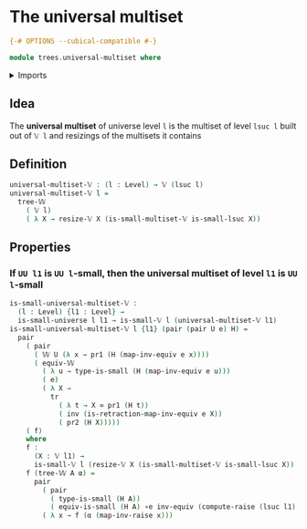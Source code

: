 # The universal multiset

```agda
{-# OPTIONS --cubical-compatible #-}

module trees.universal-multiset where
```

<details><summary>Imports</summary>

```agda
open import foundation.dependent-pair-types
open import foundation.equivalences
open import foundation.identity-types
open import foundation.raising-universe-levels
open import foundation.small-types
open import foundation.small-universes
open import foundation.transport-along-identifications
open import foundation.universe-levels

open import trees.functoriality-w-types
open import trees.multisets
open import trees.small-multisets
open import trees.w-types
```

</details>

## Idea

The **universal multiset** of universe level `l` is the multiset of level
`lsuc l` built out of `𝕍 l` and resizings of the multisets it contains

## Definition

```agda
universal-multiset-𝕍 : (l : Level) → 𝕍 (lsuc l)
universal-multiset-𝕍 l =
  tree-𝕎
    ( 𝕍 l)
    ( λ X → resize-𝕍 X (is-small-multiset-𝕍 is-small-lsuc X))
```

## Properties

### If `UU l1` is `UU l`-small, then the universal multiset of level `l1` is `UU l`-small

```agda
is-small-universal-multiset-𝕍 :
  (l : Level) {l1 : Level} →
  is-small-universe l l1 → is-small-𝕍 l (universal-multiset-𝕍 l1)
is-small-universal-multiset-𝕍 l {l1} (pair (pair U e) H) =
  pair
    ( pair
      ( 𝕎 U (λ x → pr1 (H (map-inv-equiv e x))))
      ( equiv-𝕎
        ( λ u → type-is-small (H (map-inv-equiv e u)))
        ( e)
        ( λ X →
          tr
            ( λ t → X ≃ pr1 (H t))
            ( inv (is-retraction-map-inv-equiv e X))
            ( pr2 (H X)))))
    ( f)
    where
    f :
      (X : 𝕍 l1) →
      is-small-𝕍 l (resize-𝕍 X (is-small-multiset-𝕍 is-small-lsuc X))
    f (tree-𝕎 A α) =
      pair
        ( pair
          ( type-is-small (H A))
          ( equiv-is-small (H A) ∘e inv-equiv (compute-raise (lsuc l1) A)))
        ( λ x → f (α (map-inv-raise x)))
```
